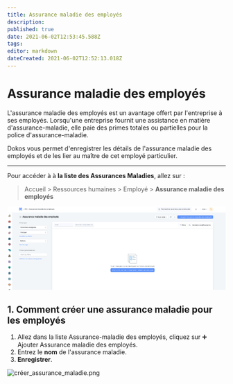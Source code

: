 ```yaml
---
title: Assurance maladie des employés
description: 
published: true
date: 2021-06-02T12:53:45.588Z
tags: 
editor: markdown
dateCreated: 2021-06-02T12:52:13.018Z
---
```


# Assurance maladie des employés

L'assurance maladie des employés est un avantage offert par l'entreprise à ses employés. Lorsqu'une entreprise fournit une assistance en matière d'assurance-maladie, elle paie des primes totales ou partielles pour la police d'assurance-maladie.

Dokos vous permet d'enregistrer les détails de l'assurance maladie des employés et de les lier au maître de cet employé particulier.

---

Pour accéder à à **la liste des Assurances Maladies**, allez sur :

> Accueil > Ressources humaines > Employé > **Assurance maladie des employés**

![liste_assurance_maladie.png](/content/rh/health-insurance/liste_assurance_maladie.png)

## 1. Comment créer une assurance maladie pour les employés

1. Allez dans la liste Assurance-maladie des employés, cliquez sur :heavy_plus_sign: Ajouter Assurance maladie des employés.
2. Entrez le **nom** de l'assurance maladie.
3. **Enregistrer**.

![créer_assurance_maladie.png](/content/rh/health-insurance/créer_assurance_maladie.png)